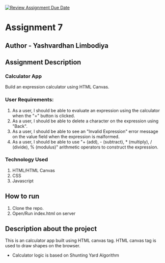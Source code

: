 [![Review Assignment Due Date](https://classroom.github.com/assets/deadline-readme-button-24ddc0f5d75046c5622901739e7c5dd533143b0c8e959d652212380cedb1ea36.svg)](https://classroom.github.com/a/Snzl21PZ)

# Assignment 7

## Author - Yashvardhan Limbodiya

## Assignment Description

### Calculator App

Build an expression calculator using HTML Canvas.

### User Requirements:

1. As a user, I should be able to evaluate an expression using the calculator when the "=" button is clicked.
2. As a user, I should be able to delete a character on the expression using "Back".
3. As a user, I should be able to see an "Invalid Expression" error message on the value field when the expression is malformed.
4. As a user, I should be able to use "+ (add), - (subtract), * (multiply), / (divide), % (modulus)" arithmetic operators to construct the expression.

### Technology Used
1. HTML/HTML Canvas
2. CSS
3. Javascript

## How to run
1. Clone the repo.
2. Open/Run index.html on server

## Description about the project
This is an calculator app built using HTML canvas tag. 
HTML canvas tag is used to draw shapes on the browser.

- Calculator logic is based on Shunting Yard Algorithm



